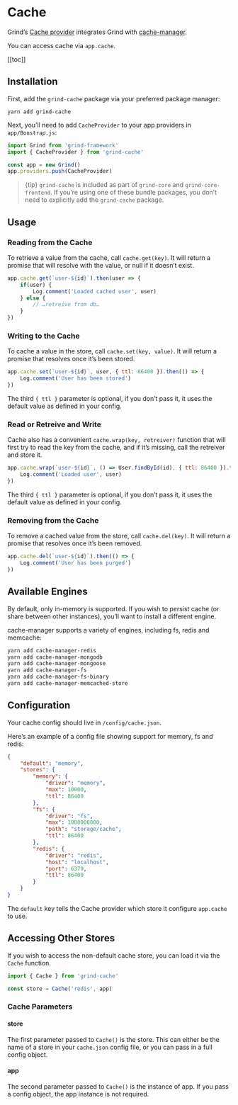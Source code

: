 # Cache
Grind’s [Cache provider](https://github.com/grindjs/cache) integrates Grind with [cache-manager](https://www.npmjs.com/package/cache-manager).

You can access cache via `app.cache`.

[[toc]]

## Installation
First, add the `grind-cache` package via your preferred package manager:

```shell
yarn add grind-cache
```

Next, you’ll need to add `CacheProvider` to your app providers in `app/Boostrap.js`:

```js
import Grind from 'grind-framework'
import { CacheProvider } from 'grind-cache'

const app = new Grind()
app.providers.push(CacheProvider)
```

> {tip} `grind-cache` is included as part of `grind-core` and `grind-core-frontend`.  If you’re using one of these bundle packages, you don’t need to explicitly add the `grind-cache` package.

## Usage
### Reading from the Cache
To retrieve a value from the cache, call `cache.get(key)`.  It will return a promise that will resolve with the value, or null if it doesn’t exist.

```js
app.cache.get(`user-${id}`).then(user => {
	if(user) {
		Log.comment('Loaded cached user', user)
	} else {
		// …retreive from db…
	}
})
```

### Writing to the Cache
To cache a value in the store, call `cache.set(key, value)`.  It will return a promise that resolves once it’s been stored.

```js
app.cache.set(`user-${id}`, user, { ttl: 86400 }).then(() => {
	Log.comment('User has been stored')
})
```

The third `{ ttl }` parameter is optional, if you don’t pass it, it uses the default value as defined in your config.

### Read or Retreive and Write
Cache also has a convenient `cache.wrap(key, retreiver)` function that will first try to read the key from the cache, and if it’s missing, call the retreiver and store it.

```js
app.cache.wrap(`user-${id}`, () => User.findById(id), { ttl: 86400 }).then(user => {
	Log.comment('Loaded user', user)
})
```

The third `{ ttl }` parameter is optional, if you don’t pass it, it uses the default value as defined in your config.

### Removing from the Cache
To remove a cached value from the store, call `cache.del(key)`.  It will return a promise that resolves once it’s been removed.

```js
app.cache.del(`user-${id}`).then(() => {
	Log.comment('User has been purged')
})
```

## Available Engines
By default, only in-memory is supported.  If you wish to persist cache (or share between other instances), you’ll want to install a different engine.

cache-manager supports a variety of engines, including fs, redis and memcache:

```bash
yarn add cache-manager-redis
yarn add cache-manager-mongodb
yarn add cache-manager-mongoose
yarn add cache-manager-fs
yarn add cache-manager-fs-binary
yarn add cache-manager-memcached-store
```

## Configuration
Your cache config should live in `/config/cache.json`.

Here’s an example of a config file showing support for memory, fs and redis:
```json
{
	"default": "memory",
	"stores": {
		"memory": {
			"driver": "memory",
			"max": 10000,
			"ttl": 86400
		},
		"fs": {
			"driver": "fs",
			"max": 1000000000,
			"path": "storage/cache",
			"ttl": 86400
		},
		"redis": {
			"driver": "redis",
			"host": "localhost",
			"port": 6379,
			"ttl": 86400
		}
	}
}
```

The `default` key tells the Cache provider which store it configure `app.cache` to use.

## Accessing Other Stores
If you wish to access the non-default cache store, you can load it via the `Cache` function.

```js
import { Cache } from 'grind-cache'

const store = Cache('redis', app)
```

### Cache Parameters
#### store
The first parameter passed to `Cache()` is the store.  This can either be the name of a store in your `cache.json` config file, or you can pass in a full config object.

#### app
The second parameter passed to `Cache()` is the instance of app.  If you pass a config object, the app instance is not required.
